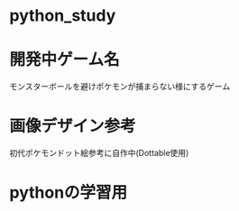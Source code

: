 # python_study
# 開発中ゲーム名
モンスターボールを避けポケモンが捕まらない様にするゲーム

# 画像デザイン参考
初代ポケモンドット絵参考に自作中(Dottable使用)

# pythonの学習用
